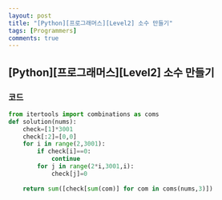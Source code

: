 ```yaml
---
layout: post
title: "[Python][프로그래머스][Level2] 소수 만들기"
tags: [Programmers]
comments: true
---
```


## [Python][프로그래머스][Level2] 소수 만들기

### 코드

```python
from itertools import combinations as coms
def solution(nums):
    check=[1]*3001
    check[:2]=[0,0]
    for i in range(2,3001):
        if check[i]==0:
            continue
        for j in range(2*i,3001,i):
            check[j]=0
    
    return sum([check[sum(com)] for com in coms(nums,3)])
```
